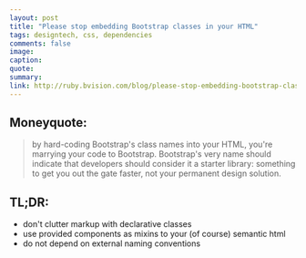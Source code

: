 ```yaml
---
layout: post
title: "Please stop embedding Bootstrap classes in your HTML"
tags: designtech, css, dependencies
comments: false
image:
caption:
quote:
summary:
link: http://ruby.bvision.com/blog/please-stop-embedding-bootstrap-classes-in-your-html
---
```


## Moneyquote:

> by hard-coding Bootstrap's class names into your HTML, you're marrying your code to Bootstrap. Bootstrap's very name should indicate that developers should consider it a starter library: something to get you out the gate faster, not your permanent design solution.

## TL;DR:

- don't clutter markup with declarative classes
- use provided components as mixins to your (of course) semantic html
- do not depend on external naming conventions